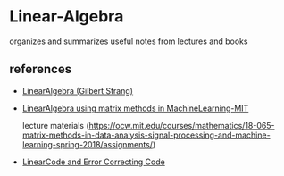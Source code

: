 # Linear-Algebra

organizes and summarizes useful notes from lectures and books

## references

- [LinearAlgebra (Gilbert Strang)](https://www.youtube.com/watch?v=7UJ4CFRGd-U&list=PL221E2BBF13BECF6C)

- [LinearAlgebra using matrix methods in MachineLearning-MIT](https://www.youtube.com/playlist?list=PLUl4u3cNGP63oMNUHXqIUcrkS2PivhN3k)
  
  lecture materials (https://ocw.mit.edu/courses/mathematics/18-065-matrix-methods-in-data-analysis-signal-processing-and-machine-learning-spring-2018/assignments/)

- [LinearCode and Error Correcting Code ](https://www.youtube.com/watch?v=eixCGqdlGxQ&list=PLJHszsWbB6hqkOyFCQOAlQtfzC1G9sf2_)

